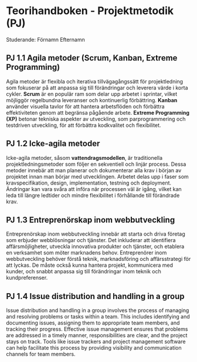 # Teorihandboken - Projektmetodik (PJ)
Studerande: Förnamn Efternamn

## PJ 1.1 Agila metoder (Scrum, Kanban, Extreme Programming)
Agila metoder är flexibla och iterativa tillvägagångssätt för projektledning som fokuserar på att anpassa sig till förändringar och leverera värde i korta cykler. **Scrum** är en populär ram som delar upp arbetet i sprintar, vilket möjliggör regelbundna leveranser och kontinuerlig förbättring. **Kanban** använder visuella tavlor för att hantera arbetsflöden och förbättra effektiviteten genom att begränsa pågående arbete. **Extreme Programming (XP)** betonar tekniska aspekter av utveckling, som parprogrammering och testdriven utveckling, för att förbättra kodkvalitet och flexibilitet.

## PJ 1.2 Icke-agila metoder
Icke-agila metoder, såsom **vattendragsmodellen**, är traditionella projektledningsmetoder som följer en sekventiell och linjär process. Dessa metoder innebär att man planerar och dokumenterar alla krav i början av projektet innan man börjar med utvecklingen. Arbetet delas upp i faser som kravspecifikation, design, implementation, testning och deployment. Ändringar kan vara svåra att införa när processen väl är igång, vilket kan leda till längre ledtider och mindre flexibilitet i förhållande till förändrade krav.

## PJ 1.3 Entreprenörskap inom webbutveckling
Entreprenörskap inom webbutveckling innebär att starta och driva företag som erbjuder webblösningar och tjänster. Det inkluderar att identifiera affärsmöjligheter, utveckla innovativa produkter och tjänster, och etablera en verksamhet som möter marknadens behov. Entreprenörer inom webbutveckling behöver förstå teknik, marknadsföring och affärsstrategi för att lyckas. De måste också kunna hantera projekt, kommunicera med kunder, och snabbt anpassa sig till förändringar inom teknik och kundpreferenser.

## PJ 1.4 Issue distribution and handling in a group
Issue distribution and handling in a group involves the process of managing and resolving problems or tasks within a team. This includes identifying and documenting issues, assigning them to appropriate team members, and tracking their progress. Effective issue management ensures that problems are addressed in a timely manner, responsibilities are clear, and the project stays on track. Tools like issue trackers and project management software can help facilitate this process by providing visibility and communication channels for team members.
